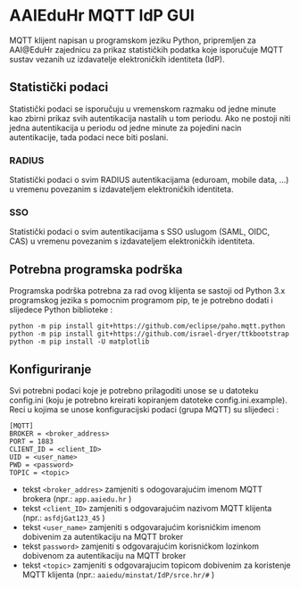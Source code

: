 # AAIEduHr MQTT IdP GUI
MQTT klijent napisan u programskom jeziku Python, pripremljen za AAI@EduHr zajednicu za prikaz statističkih podatka koje isporučuje MQTT sustav vezanih uz izdavatelje elektroničkih identiteta (IdP).

## Statistički podaci
Statistički podaci se isporučuju u vremenskom razmaku od jedne minute kao zbirni prikaz svih autentikacija nastalih u tom periodu. Ako ne postoji niti jedna autentikacija u periodu od jedne minute za pojedini nacin autentikacije, tada podaci nece biti poslani.
### RADIUS
Statistički podaci o svim RADIUS autentikacijama (eduroam, mobile data, ...) u vremenu povezanim s izdavateljem elektroničkih identiteta.
### SSO
Statistički podaci o svim autentikacijama s SSO uslugom (SAML, OIDC, CAS)  u vremenu povezanim s izdavateljem elektroničkih identiteta.

## Potrebna programska podrška
Programska podrška potrebna za rad ovog klijenta se sastoji od Python 3.x programskog jezika s pomocnim programom pip, te je potrebno dodati i slijedece Python biblioteke :
```
python -m pip install git+https://github.com/eclipse/paho.mqtt.python
python -m pip install git+https://github.com/israel-dryer/ttkbootstrap
python -m pip install -U matplotlib
```
## Konfiguriranje
Svi potrebni podaci koje je potrebno prilagoditi unose se u datoteku config.ini (koju je potrebno kreirati kopiranjem datoteke config.ini.example).
Reci u kojima se unose konfiguracijski podaci (grupa MQTT) su slijedeci :
```
[MQTT]
BROKER = <broker_address>
PORT = 1883
CLIENT_ID = <client_ID>
UID = <user_name>
PWD = <password>
TOPIC = <topic>
```
* tekst `<broker_addres>` zamjeniti s odogovarajućim imenom MQTT brokera (npr.: `app.aaiedu.hr` )
* tekst `<client_ID>` zamjeniti s odgovarajućim nazivom MQTT klijenta (npr.: `asfdjGat123_45` )
* tekst `<user_name>` zamjeniti s odgovarajućim korisnićkim imenom dobivenim za autentikaciju na MQTT broker
* tekst `password>` zamjeniti s odgovarajućim korisnićkom lozinkom dobivenom za autentikaciju na MQTT broker
* tekst `<topic>` zamjeniti s odgovarajucim topicom dobivenim za koristenje MQTT klijenta (npr.: `aaiedu/minstat/IdP/srce.hr/#` )
 

